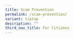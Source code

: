 ```yaml
---
title: Scam Prevention
permalink: /scam-prevention/
variant: tiptap
description: ""
third_nav_title: For Citizens
---
```

